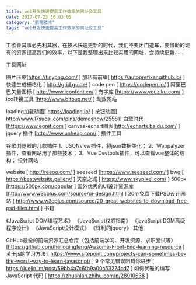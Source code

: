 ```yaml
---
title: web开发快速提高工作效率的网址及工具
date: 2017-07-23 16:03:05
category: "前端技术"
tags: "web开发快速提高工作效率的网址及工具"
---
```



工欲善其事必先利其器，在技术快速更新的时代，我们不要闭门造车，要借助的现有的资源提高我们的效率，以下是我整理出来比较实用的网址，会持续更新......

工具网址

图片压缩[https://tinypng.com/ ]
加私有前缀[ https://autoprefixer.github.io/ ]
快速生成栅格化 [ http://grid.guide/ ]
code pen [ https://codepen.io/ ]
阿里巴巴矢量图标 [ http://www.iconfont.cn/ ]
有字库 [https://www.youziku.com/ ]
ico转换工具 [http://www.bitbug.net/ ]
动效网站

loading加载动画[ https://loading.io/ ]
按钮动画[ http://www.17sucai.com/pins/demoshow/25581]
白鹭时代[https://www.egret.com ]
canvas-echart图表[http://echarts.baidu.com/ ]
jquery 插件 [http://www.unheap.com/ ]
插件工具

谷歌浏览器的几款插件
1、JSONview插件，将json数据美化；
2、Wappalyzer插件，查看网站用了那些技术；
3、Vue Devtools插件，可以查看vue整体的结构；
设计网站

website [ http://reeoo.com/ ]
seeseed [https://www.seeseed.com/ ]
bwg [ https://bestwebsite.gallery/ ]
天空之城 [ https://www.skypixel.com/ ]
500px [https://500px.com/popular ]
国外优秀的UI设计资源库 [http://www.w3cplus.com/source/ui-design.html ]
20个免费下载PSD设计网站 [ http://www.w3cplus.com/source/20-great-websites-to-download-free-psd-files.html ]
书籍

《JavaScript DOM编程艺术》
《JavaScript权威指南》
《javaScript DOM高级程序设计》
《JavaScript设计模式》
《锋利的jquery》
其他

GitHub最全的前端资源汇总仓库（包括前端学习、开发资源、求职面试等）[https://github.com/helloqingfeng/Awsome-Front-End-learning-resource ]
关于js的学习方法 [ https://www.sitepoint.com/projects-can-sometimes-be-the-worst-way-to-learn-javascript/ ]
9 个常见错误阻碍你进步 [ https://juejin.im/post/59bb4a7c6fb9a00a53274cd7 ]
如何优雅的编写 JavaScript 代码 [ https://zhuanlan.zhihu.com/p/28910636 ]

